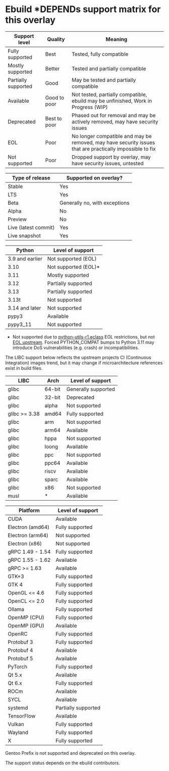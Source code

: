 # Ebuild *DEPENDs support matrix for this overlay

| Support level        | Quality      | Meaning                                                                                                  |
| ---                  | ---          | ---                                                                                                      |
| Fully supported      | Best         | Tested, fully compatible                                                                                 |
| Mostly supported     | Better       | Tested and partially compatible                                                                          |
| Partially supported  | Good         | May be tested and partially compatible                                                                   |
| Available            | Good to poor | Not tested, partially compatible, ebuild may be unfinished, Work in Progress (WIP)                       |
| Deprecated           | Best to poor | Phased out for removal and may be actively removed, may have security issues                             |
| EOL                  | Poor         | No longer compatible and may be removed, may have security issues that are practically impossible to fix |
| Not supported        | Poor         | Dropped support by overlay, may have security issues, untested                                           |

| Type of release      | Supported on overlay?                 |
| ---                  | ---                                   |
| Stable               | Yes                                   |
| LTS                  | Yes                                   |
| Beta                 | Generally no, with exceptions         |
| Alpha                | No                                    |
| Preview              | No                                    |
| Live (latest commit) | Yes                                   |
| Live snapshot        | Yes                                   |

| Python               | Level of support                      |
| ---                  | ---                                   |
| 3.9 and earlier      | Not supported (EOL)                   |
| 3.10                 | Not supported (EOL)*                  |
| 3.11                 | Mostly supported                      |
| 3.12                 | Partially supported                   |
| 3.13                 | Partially supported                   |
| 3.13t                | Not supported                         |
| 3.14 and later       | Not supported                         |
| pypy3                | Available                             |
| pypy3_11             | Not supported                         |

* Not supported due to [python-utils-r1.eclass](https://github.com/gentoo/gentoo/blob/master/eclass/python-utils-r1.eclass#L44)
  EOL restrictions, but not [EOL upstream](https://devguide.python.org/versions/).
  Forced PYTHON_COMPAT bumps to Python 3.11 may introduce DoS vulnerabilities
  (e.g. crash) or incompatibilities.

The LIBC support below reflects the upstream projects CI (Continuous
Integration) images trend, but it may change if microarchitecture references
exist in build files.

| LIBC                 | Arch    | Level of support            |
| ---                  | ----    | ---                         |
| glibc                | 64-bit  | Generally supported         |
| glibc                | 32-bit  | Deprecated                  |
| glibc                | alpha   | Not supported               |
| glibc >= 3.38        | amd64   | Fully supported             |
| glibc                | arm     | Not supported               |
| glibc                | arm64   | Available                   |
| glibc                | hppa    | Not supported               |
| glibc                | loong   | Available                   |
| glibc                | ppc     | Not supported               |
| glibc                | ppc64   | Available                   |
| glibc                | riscv   | Available                   |
| glibc                | sparc   | Available                   |
| glibc                | x86     | Not supported               |
| musl                 | *       | Available                   |

| Platform             | Level of support                      |
| ---                  | ---                                   |
| CUDA                 | Available                             |
| Electron (amd64)     | Fully supported                       |
| Electron (arm64)     | Not supported                         |
| Electron (x86)       | Not supported                         |
| gRPC 1.49 - 1.54     | Fully supported                       |
| gRPC 1.55 - 1.62     | Available                             |
| gRPC >= 1.63         | Available                             |
| GTK+3                | Fully supported                       |
| GTK 4                | Fully supported                       |
| OpenGL <= 4.6        | Fully supported                       |
| OpenCL <= 2.0        | Fully supported                       |
| Ollama               | Fully supported                       |
| OpenMP (CPU)         | Fully supported                       |
| OpenMP (GPU)         | Available                             |
| OpenRC               | Fully supported                       |
| Protobuf 3           | Fully supported                       |
| Protobuf 4           | Available                             |
| Protobuf 5           | Available                             |
| PyTorch              | Fully supported                       |
| Qt 5.x               | Available                             |
| Qt 6.x               | Fully supported                       |
| ROCm                 | Available                             |
| SYCL                 | Available                             |
| systemd              | Partially supported                   |
| TensorFlow           | Available                             |
| Vulkan               | Fully supported                       |
| Wayland              | Fully supported                       |
| X                    | Fully supported                       |

Gentoo Prefix is not supported and deprecated on this overlay.

The support status depends on the ebuild contributors.
